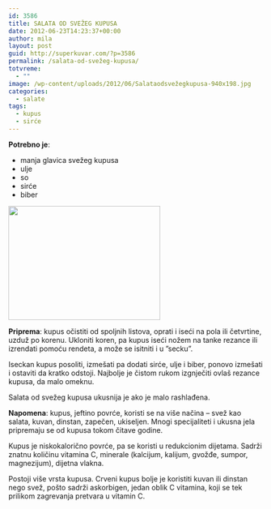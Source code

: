 ```yaml
---
id: 3586
title: SALATA OD SVEŽEG KUPUSA
date: 2012-06-23T14:23:37+00:00
author: mila
layout: post
guid: http://superkuvar.com/?p=3586
permalink: /salata-od-svežeg-kupusa/
totvreme:
  - ""
image: /wp-content/uploads/2012/06/Salataodsvežegkupusa-940x198.jpg
categories:
  - salate
tags:
  - kupus
  - sirće
---
```

**Potrebno je**:

  * manja glavica svežeg kupusa
  * ulje
  * so
  * sirće
  * biber

<img class="alignnone size-medium wp-image-3587" title="Salataodsvežegkupusa" src="/wp-content/uploads/2012/06/Salataodsvežegkupusa-1024x768.jpg" alt="" width="300" height="225" /> 

**Priprema**: kupus očistiti od spoljnih listova, oprati i iseći na pola ili četvrtine, uzduž po korenu. Ukloniti koren, pa kupus iseći nožem na tanke rezance ili izrendati pomoću rendeta, a može se isitniti i u &#8221;secku&#8221;.

Iseckan kupus posoliti, izmešati pa dodati sirće, ulje i biber, ponovo izmešati i ostaviti da kratko odstoji. Najbolje je čistom rukom izgnječiti ovlaš rezance kupusa, da malo omeknu.

Salata od svežeg kupusa ukusnija je ako je malo rashlađena.

**Napomena**:   kupus, jeftino povrće, koristi se na više načina &#8211; svež kao salata, kuvan, dinstan, zapečen, ukiseljen. Mnogi specijaliteti i ukusna jela pripremaju se od kupusa tokom čitave godine.

Kupus je niskokalorično povrće, pa se koristi u redukcionim dijetama. Sadrži znatnu količinu vitamina C, minerale (kalcijum, kalijum, gvožđe, sumpor, magnezijum), dijetna vlakna.

Postoji više vrsta kupusa. Crveni kupus bolje je koristiti kuvan ili dinstan nego svež, pošto sadrži askorbigen, jedan oblik C vitamina, koji se tek prilikom zagrevanja pretvara u vitamin C.